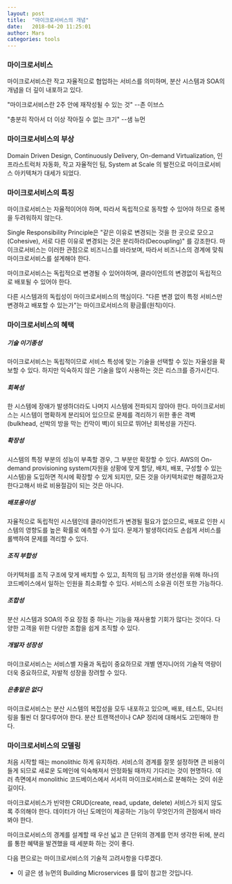 ```yaml
---
layout: post
title:  "마이크로서비스의 개념"
date:   2018-04-20 11:25:01
author: Mars
categories: tools
---
```

 
### 마이크로서비스
마이크로서비스란 작고 자율적으로 협업하는 서비스를 의미하며, 분산 시스템과 SOA의 개념을 더 깊이 내포하고 있다. 

"마이크로서비스란 2주 안에 재작성될 수 있는 것" --존 이브스

"충분히 작아서 더 이상 작아질 수 없는 크기" --샘 뉴먼



### 마이크로서비스의 부상
Domain Driven Design, Continuously Delivery, On-demand Virtualization, 인프라스트럭처 자동화, 작고 자율적인 팀, System at Scale 의 발전으로 마이크로서비스 아키텍쳐가 대세가 되었다.


### 마이크로서비스의 특징
마이크로서비스는 자율적이어야 하며, 따라서 독립적으로 동작할 수 있어야 하므로 중복을 두려워하지 않는다.
 

Single Responsibility Principle은 "같은 이유로 변경되는 것을 한 곳으로 모으고(Cohesive), 서로 다른 이유로 변경되는 것은 분리하라(Decoupling)" 를 강조한다. 마이크로서비스는 이러한 관점으로 비즈니스를 바라보며, 따라서 비즈니스의 경계에 맞춰 마이크로서비스를 설계해야 한다.
 

마이크로서비스는 독립적으로 변경될 수 있어야하며, 클라이언트의 변경없이 독립적으로 배포될 수 있어야 한다.
 

다른 시스템과의 독립성이 마이크로서비스의 핵심이다. "다른 변경 없이 특정 서비스만 변경하고 배포할 수 있는가"는 마이크로서비스의 황금률(원칙)이다.


### 마이크로서비스의 혜택
##### 기술 이기종성
마이크로서비스는 독립적이므로 서비스 특성에 맞는 기술을 선택할 수 있는 자율성을 확보할 수 있다. 하지만 익숙하지 않은 기술을 많이 사용하는 것은 리스크를 증가시킨다. 

##### 회복성
한 시스템에 장애가 발생하더라도 나머지 시스템에 전파되지 않아야 한다. 마이크로서비스는 시스템이 명확하게 분리되어 있으므로 문제를 격리하기 위한 좋은 격벽(bulkhead, 선박의 방을 막는 칸막이 벽)이 되므로 뛰어난 회복성을 가진다. 

##### 확장성
시스템의 특정 부분의 성능이 부족할 경우, 그 부분만 확장할 수 있다. AWS의 On-demand provisioning system(자원을 상황에 맞게 할당, 배치, 배포, 구성할 수 있는 시스템)을 도입하면 적시에 확장할 수 있게 되지만, 모든 것을 아키텍처로만 해결하고자 한다고해서 바로 비용절감이 되는 것은 아니다. 

##### 배포용이성
자율적으로 독립적인 시스템인데 클라이언트가 변경될 필요가 없으므로, 배포로 인한 시스템의 영향도를 높은 확률로 예측할 수가 있다. 문제가 발생하더라도 손쉽게 서비스를 롤백하여 문제를 격리할 수 있다. 

##### 조직 부합성
아키텍처를 조직 구조에 맞게 배치할 수 있고, 최적의 팀 크기와 생선성을 위해 하나의 코드베이스에서 일하는 인원을 최소화할 수 있다. 서비스의 소유권 이전 또한 가능하다.

##### 조합성
분산 시스템과 SOA의 주요 장점 중 하나는 기능을 재사용할 기회가 많다는 것이다. 다양한 고객을 위한 다양한 조합을 쉽게 조직할 수 있다.

##### 개발자 성장성
마이크로서비스는 서비스별 자율과 독립이 중요하므로 개별 엔지니어의 기술적 역량이 더욱 중요하므로, 자발적 성장을 장려할 수 있다.

##### 은총알은 없다
마이크로서비스는 분산 시스템의 복잡성을 모두 내포하고 있으며, 배포, 테스트, 모니터링을 훨씬 더 잘다루어야 한다. 분산 트랜잭션이나 CAP 정리에 대해서도 고민해야 한다. 

### 마이크로서비스의 모델링
처음 시작할 때는 monolithic 하게 유지하라. 서비스의 경계를 잘못 설정하면 큰 비용이 들게 되므로 새로운 도메인에 익숙해져서 안정화될 때까지 기다리는 것이 현명하다. 여러 측면에서 monolithic 코드베이스에서 서서히 마이크로서비스로 분해하는 것이 쉬운 길이다.


마이크로서비스가 빈약한 CRUD(create, read, update, delete) 서비스가 되지 않도록 주의해야 한다. 데이터가 아닌 도메인이 제공하는 기능이 무엇인가의 관점에서 바라봐야 한다. 


마이크로서비스의 경계를 설계할 때 우선 넓고 큰 단위의 경계를 먼저 생각한 뒤에, 분리를 통한 혜택을 발견했을 때 세분화 하는 것이 좋다.


다음 편으로는 마이크로서비스의 기술적 고려사항을 다루겠다.


* 이 글은 샘 뉴먼의 Building Microservices 를 많이 참고한 것입니다.   

 


